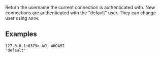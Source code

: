 Return the username the current connection is authenticated with.
New connections are authenticated with the "default" user. They
can change user using `AUTH`.

## Examples

```valkey-cli
127.0.0.1:6379> ACL WHOAMI
"default"
```
